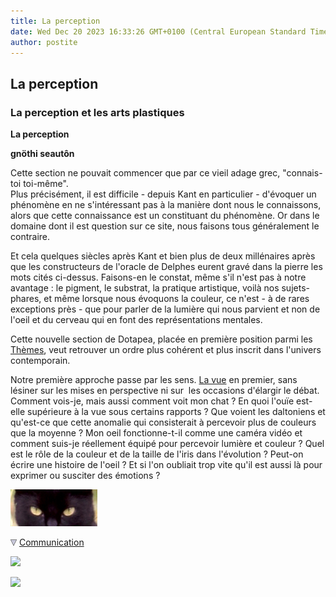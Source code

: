 ```yaml
---
title: La perception
date: Wed Dec 20 2023 16:33:26 GMT+0100 (Central European Standard Time)
author: postite
---
```


## La perception
### La perception et les arts plastiques
 **La perception**

**gnöthi seautôn**

Cette section ne pouvait commencer que par ce vieil adage grec, "connais-toi toi-même".  
Plus précisément, il est difficile - depuis Kant en particulier - d'évoquer un phénomène en ne s'intéressant pas à la manière dont nous le connaissons, alors que cette connaissance est un constituant du phénomène. Or dans le domaine dont il est question sur ce site, nous faisons tous généralement le contraire.

Et cela quelques siècles après Kant et bien plus de deux millénaires après que les constructeurs de l'oracle de Delphes eurent gravé dans la pierre les mots cités ci-dessus. Faisons-en le constat, même s'il n'est pas à notre avantage : le pigment, le substrat, la pratique artistique, voilà nos sujets-phares, et même lorsque nous évoquons la couleur, ce n'est - à de rares exceptions près - que pour parler de la lumière qui nous parvient et non de l'oeil et du cerveau qui en font des représentations mentales.

Cette nouvelle section de Dotapea, placée en première position parmi les [Thèmes](themes.html), veut retrouver un ordre plus cohérent et plus inscrit dans l'univers contemporain.

Notre première approche passe par les sens. [La vue](vue.html) en premier, sans lésiner sur les mises en perspective ni sur  les occasions d'élargir le débat. Comment vois-je, mais aussi comment voit mon chat ? En quoi l'ouïe est-elle supérieure à la vue sous certains rapports ? Que voient les daltoniens et qu'est-ce que cette anomalie qui consisterait à percevoir plus de couleurs que la moyenne ? Mon oeil fonctionne-t-il comme une caméra vidéo et comment suis-je réellement équipé pour percevoir lumière et couleur ? Quel est le rôle de la couleur et de la taille de l'iris dans l'évolution ? Peut-on écrire une histoire de l'oeil ? Et si l'on oubliait trop vite qu'il est aussi là pour exprimer ou susciter des émotions ?

[![](images/vueyeuxchat010.jpg)](vue.html)



![](images/flechebas.gif) [Communication](http://www.artrealite.com/annonceurs.htm) 

[![](https://cbonvin.fr/sites/regie.artrealite.com/visuels/campagne1.png)](index-2.html#20131014)

![](https://cbonvin.fr/sites/regie.artrealite.com/visuels/campagne2.png)
